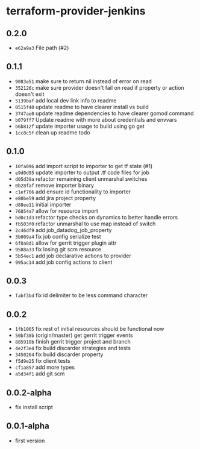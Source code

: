 # terraform-provider-jenkins

## 0.2.0

- `e62a9a3` File path (#2)

## 0.1.1

- `9083e51` make sure to return nil instead of error on read
- `352126c` make sure provider doesn't fail on read if property or action doesn't exit
- `5139baf` add local dev link info to readme
- `0515f40` update readme to have clearer install vs build
- `3747ae0` update readme dependencies to have clearer gomod command
- `b079ff7` Update readme with more about credentials and envvars
- `b6b812f` update importer usage to build using go get
- `1cc8c5f` clean up readme todo

## 0.1.0

- `10fa096` add import script to importer to get tf state (#1)
- `e9d0d95` update importer to output .tf code files for job
- `d05d39a` refactor remaining client unmarshal switches
- `0b28faf` remove importer binary
- `c1ef766` add ensure id functionality to importer
- `e80be59` add jira project property
- `d88ee11` initial importer
- `76854a7` allow for resource import
- `bd0c1d3` refactor type checks on dynamics to better handle errors
- `fb503f0` refactor unmarshal to use map instead of switch
- `2c46df9` add job_datadog_job_property
- `3b009a4` fix job config serialize test
- `6f8a8d1` allow for  gerrit trigger plugin attr
- `9588a33` fix losing git scm resource
- `5b54ec1` add job declarative actions to provider
- `995ac14` add job config actions to client

## 0.0.3

- `fabf3bd` fix id delimiter to be less command character

## 0.0.2

- `1fb1065` fix rest of initial resources should be functional now
- `50bf38b` (origin/master) get gerrit trigger events
- `885918b` finish gerrit trigger project and branch
- `4e2f3e4` fix build discarder strategies and tests
- `3450264` fix build discarder property
- `f5d9e25` fix client tests
- `cf1a857` add more types
- `a5d34f1` add git scm

## 0.0.2-alpha

- fix install script

## 0.0.1-alpha

- first version